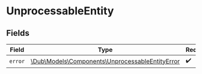 # UnprocessableEntity


## Fields

| Field                                                                                                  | Type                                                                                                   | Required                                                                                               | Description                                                                                            |
| ------------------------------------------------------------------------------------------------------ | ------------------------------------------------------------------------------------------------------ | ------------------------------------------------------------------------------------------------------ | ------------------------------------------------------------------------------------------------------ |
| `error`                                                                                                | [\Dub\Models\Components\UnprocessableEntityError](../../Models/Components/UnprocessableEntityError.md) | :heavy_check_mark:                                                                                     | N/A                                                                                                    |